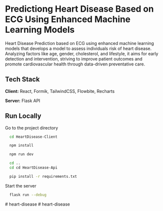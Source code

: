 
# Predictiong Heart Disease Based on ECG Using Enhanced Machine Learning Models

Heart Disease Prediction based on ECG using enhanced machine learning models that develops a model to assess individuals risk of heart disease. Analyzing factors like age, gender, cholesterol, and lifestyle, it aims for early detection and intervention, striving to improve patient outcomes and promote cardiovascular health through data-driven preventative care.



## Tech Stack

**Client:** React, Formik, TailwindCSS, Flowbite, Recharts

**Server:** Flask API


## Run Locally


Go to the project directory

```bash
  cd HeartDisease-Client
```

```bash
  npm install
```

```bash
  npm run dev
```
```bash
  cd ..
  cd cd HeartDisease-Api
```

```bash
  pip install -r requirements.txt
```

Start the server

```bash
  flask run --debug 
``` 


#   h e a r t - d i s e a s e  
 #   h e a r t - d i s e a s e  
 